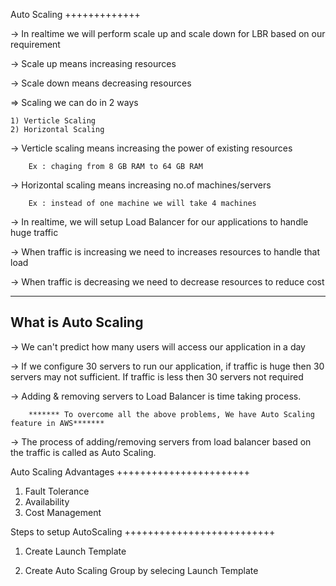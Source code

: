 
Auto Scaling
+++++++++++++

-> In realtime we will perform scale up and scale down for LBR based on our requirement

-> Scale up means increasing resources

-> Scale down means decreasing resources

=> Scaling we can do in 2 ways

	1) Verticle Scaling
	2) Horizontal Scaling

-> Verticle scaling means increasing the power of existing resources

		Ex : chaging from 8 GB RAM to 64 GB RAM

-> Horizontal scaling means increasing no.of machines/servers

		Ex : instead of one machine we will take 4 machines



-> In realtime, we will setup Load Balancer for our applications to handle huge traffic

-> When traffic is increasing we need to increases resources to handle that load

-> When traffic is decreasing we need to decrease resources to reduce cost

--------------------------------------------------------------------------------------------
What is Auto Scaling
-------------------------------------------------------------------------------------------

-> We can't predict how many users will access our application in a day

-> If we configure 30 servers to run our application, if traffic is huge then 30 servers may not sufficient. If traffic is less then 30 servers not required

-> Adding & removing servers to Load Balancer is time taking process.

		******* To overcome all the above problems, We have Auto Scaling feature in AWS*******

-> The process of adding/removing servers from load balancer based on the traffic is called as Auto Scaling.


Auto Scaling Advantages
+++++++++++++++++++++++

1) Fault Tolerance
2) Availability
3) Cost Management



Steps to setup AutoScaling
++++++++++++++++++++++++++

1) Create Launch Template

2) Create Auto Scaling Group by selecing Launch Template




